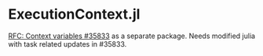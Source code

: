# ExecutionContext.jl

[RFC: Context variables #35833](https://github.com/JuliaLang/julia/pull/35833/files) as a separate package.
Needs modified julia with task related updates in #35833.
